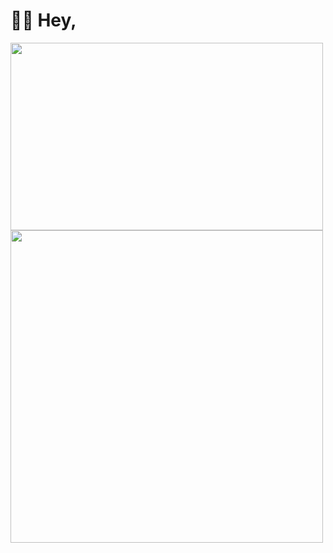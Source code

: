 # 👋🏻 Hey,
<img align="center" src="https://github-readme-stats.vercel.app/api?username=agentnova&hide=issues,prs&show_icons=true&count_private=true&include_all_commits=true" height="300" width="500">
<img align="center" src="https://github-readme-stats.vercel.app/api/top-langs/?username=agentnova&layout=compact" width="500">

